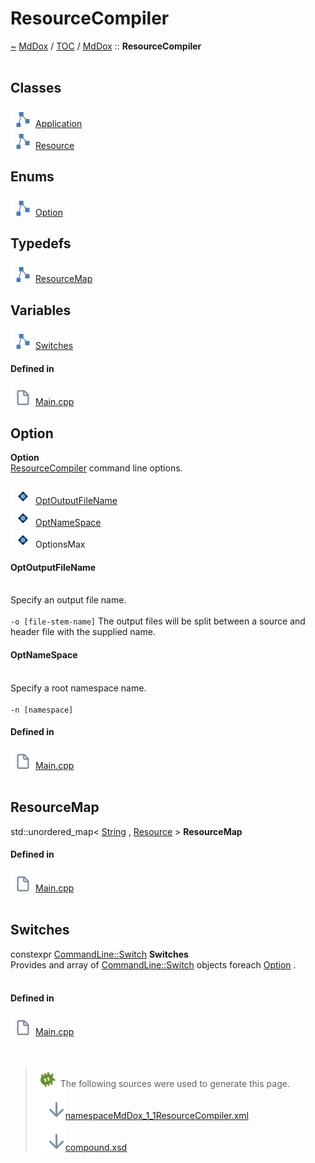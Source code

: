 <a id="resourcecompiler"></a>
<h1>ResourceCompiler</h1>
<a id="namespaceMdDox_1_1ResourceCompiler"></a>
<a href="https://github.com/CharlesCarley/MdDox">~</a>
<a href="indexpage.md#mddox">MdDox</a>
<span class="inline-text">/</span>
<a href="index.md#toc">TOC</a>
<span class="inline-text">/</span>
<a href="namespaceMdDox.md#mddox">MdDox</a>
<span class="inline-text">::</span>
<span class="bold-text"><b>ResourceCompiler</b></span>
<br/>
<br/>
<a id="classes"></a>
<h2>Classes</h2>
<span class="icon-list-item"><a href="classMdDox_1_1ResourceCompiler_1_1Application.md#application" class="icon-list-item"><img src="../images/class.svg" class="icon-list-item"/><span class="icon-list-item">Application</span>
</a>
</span>
<br/>
<span class="icon-list-item"><a href="structMdDox_1_1ResourceCompiler_1_1Resource.md#resource" class="icon-list-item"><img src="../images/class.svg" class="icon-list-item"/><span class="icon-list-item">Resource</span>
</a>
</span>
<br/>
<a id="enums"></a>
<h2>Enums</h2>
<span class="icon-list-item"><a href="#option" class="icon-list-item"><img src="../images/class.svg" class="icon-list-item"/><span class="icon-list-item">Option</span>
</a>
</span>
<br/>
<a id="typedefs"></a>
<h2>Typedefs</h2>
<span class="icon-list-item"><a href="#resourcemap" class="icon-list-item"><img src="../images/class.svg" class="icon-list-item"/><span class="icon-list-item">ResourceMap</span>
</a>
</span>
<br/>
<a id="variables"></a>
<h2>Variables</h2>
<span class="icon-list-item"><a href="#switches" class="icon-list-item"><img src="../images/class.svg" class="icon-list-item"/><span class="icon-list-item">Switches</span>
</a>
</span>
<br/>
<a id="defined-in"></a>
<h4>Defined in</h4>
<span class="icon-list-item"><a href="https://github.com/CharlesCarley/MdDox/blob/master//Tools/ResourceCompiler/Main.cpp#L34" class="icon-list-item"><img src="../images/file.svg" class="icon-list-item"/><span class="icon-list-item">Main.cpp</span>
</a>
</span>
<br/>
<a id="option"></a>
<h2>Option</h2>
<span class="bold-text"><b>Option</b></span>
<br/>
<a href="namespaceMdDox_1_1ResourceCompiler.md#resourcecompiler">ResourceCompiler</a>
<span class="inline-text"> command line options. </span>
<br/>
<br/>
<span class="icon-list-item"><a href="#optoutputfilename" class="icon-list-item"><img src="../images/enum.svg" class="icon-list-item"/><span class="icon-list-item">OptOutputFileName</span>
</a>
</span>
<br/>
<span class="icon-list-item"><a href="#optnamespace" class="icon-list-item"><img src="../images/enum.svg" class="icon-list-item"/><span class="icon-list-item">OptNameSpace</span>
</a>
</span>
<br/>
<div class="paragraph">
<span class="paragraph"><img src="../images/enum.svg"/><span class="inline-text">OptionsMax</span>
</span>
</div>
<a id="optoutputfilename"></a>
<h4>OptOutputFileName</h4>
<br/>
<span class="inline-text">Specify an output file name. </span>
<br/>
<br/>
<code class="typewriter">-o [file-stem-name]</code>
<span class="inline-text">The output files will be split between a source and header file with the supplied name. </span>
<br/>
<a id="optnamespace"></a>
<h4>OptNameSpace</h4>
<br/>
<span class="inline-text">Specify a root namespace name. </span>
<br/>
<br/>
<code class="typewriter">-n [namespace]</code>
<br/>
<a id="defined-in"></a>
<h4>Defined in</h4>
<span class="icon-list-item"><a href="https://github.com/CharlesCarley/MdDox/blob/master//Tools/ResourceCompiler/Main.cpp#L39" class="icon-list-item"><img src="../images/file.svg" class="icon-list-item"/><span class="icon-list-item">Main.cpp</span>
</a>
</span>
<br/>
<br/>
<a id="resourcemap"></a>
<h2>ResourceMap</h2>
<span class="inline-text">std::unordered_map&lt; </span>
<a href="namespaceMdDox.md#string">String</a>
<span class="inline-text">, </span>
<a href="structMdDox_1_1ResourceCompiler_1_1Resource.md#resource">Resource</a>
<span class="inline-text"> &gt;</span>
<span class="bold-text"><b>ResourceMap</b></span>
<br/>
<a id="defined-in"></a>
<h4>Defined in</h4>
<span class="icon-list-item"><a href="https://github.com/CharlesCarley/MdDox/blob/master//Tools/ResourceCompiler/Main.cpp#L90" class="icon-list-item"><img src="../images/file.svg" class="icon-list-item"/><span class="icon-list-item">Main.cpp</span>
</a>
</span>
<br/>
<br/>
<a id="switches"></a>
<h2>Switches</h2>
<span class="inline-text">constexpr </span>
<a href="structMdDox_1_1CommandLine_1_1Switch.md#commandlineswitch">CommandLine::Switch</a>
<span class="bold-text"><b>Switches</b></span>
<br/>
<span class="inline-text">Provides and array of </span>
<a href="structMdDox_1_1CommandLine_1_1Switch.md#commandlineswitch">CommandLine::Switch</a>
<span class="inline-text"> objects foreach </span>
<a href="namespaceMdDox_1_1ResourceCompiler.md#option">Option</a>
<span class="inline-text">. </span>
<br/>
<br/>
<a id="defined-in"></a>
<h4>Defined in</h4>
<span class="icon-list-item"><a href="https://github.com/CharlesCarley/MdDox/blob/master//Tools/ResourceCompiler/Main.cpp#L65" class="icon-list-item"><img src="../images/file.svg" class="icon-list-item"/><span class="icon-list-item">Main.cpp</span>
</a>
</span>
<br/>
<br/>
<br/>
<blockquote>
<img src="../images/debug.svg"/><span class="inline-text">The following sources were used to generate this page.</span>
<br/>
<span class="icon-list-item"><a href="../xml/namespaceMdDox_1_1ResourceCompiler.xml#L1" class="icon-list-item"><img src="../images/lookInside.svg" class="icon-list-item"/><span class="icon-list-item">namespaceMdDox_1_1ResourceCompiler.xml</span>
</a>
</span>
<br/>
<span class="icon-list-item"><a href="../xml/compound.xsd#L1" class="icon-list-item"><img src="../images/lookInside.svg" class="icon-list-item"/><span class="icon-list-item">compound.xsd</span>
</a>
</span>
</blockquote>
</div>
</div>
</body>
</html>
